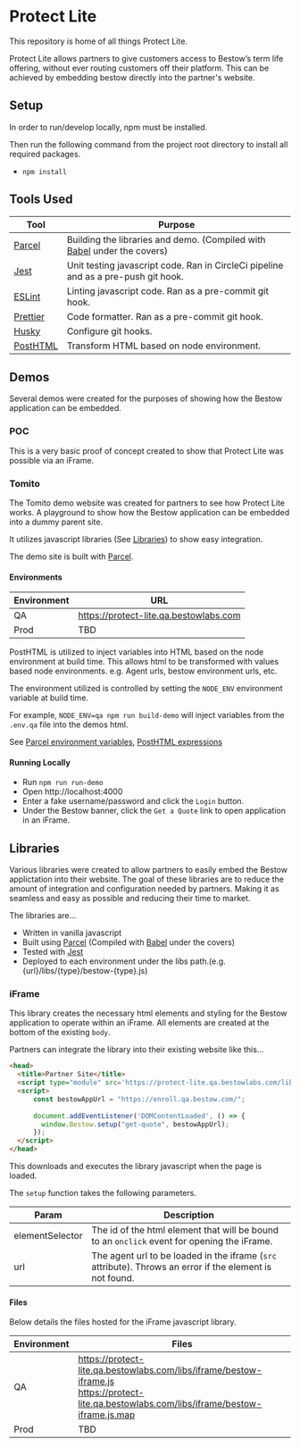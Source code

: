 # Protect Lite

This repository is home of all things Protect Lite.

Protect Lite allows partners to give customers access to Bestow’s term life offering, without ever routing 
customers off their platform. This can be achieved by embedding bestow directly into the partner's website.

## Setup

In order to run/develop locally, npm must be installed. 

Then run the following command from the project root directory to install all required packages.
* `npm install`

## Tools Used

| Tool                                         | Purpose                                                                                       |
|----------------------------------------------|-----------------------------------------------------------------------------------------------|
| [Parcel](https://parceljs.org/)              | Building the libraries and demo. (Compiled with [Babel](https://babeljs.io) under the covers) |
| [Jest](https://jestjs.io/)                   | Unit testing javascript code. Ran in CircleCi pipeline and as a pre-push git hook.            |
| [ESLint](https://eslint.org/)                | Linting javascript code. Ran as a pre-commit git hook.                                        |
| [Prettier](https://prettier.io/)             | Code formatter. Ran as a pre-commit git hook.                                                 |
| [Husky](https://typicode.github.io/husky/#/) | Configure git hooks.                                                                          |
| [PostHTML](https://posthtml.org/#/)          | Transform HTML based on node environment.                                                     |

## Demos

Several demos were created for the purposes of showing how the Bestow application can be embedded.

### POC

This is a very basic proof of concept created to show that Protect Lite was possible via an iFrame.

### Tomito

The Tomito demo website was created for partners to see how Protect Lite works. A playground to show how the 
Bestow application can be embedded into a dummy parent site.

It utilizes javascript libraries (See [Libraries](#libraries)) to show easy integration.

The demo site is built with [Parcel](https://parceljs.org/).

#### Environments

| Environment | URL                                    |
|-------------|----------------------------------------|
| QA          | https://protect-lite.qa.bestowlabs.com |
| Prod        | TBD                                    |

PostHTML is utilized to inject variables into HTML based on the node environment at build time. This allows html to be 
transformed with values based node environments. e.g. Agent urls, bestow environment urls, etc. 

The environment utilized is controlled by setting the `NODE_ENV` environment variable at build time.

For example, `NODE_ENV=qa npm run build-demo` will inject variables from the `.env.qa` file into the demos html.

See [Parcel environment variables](https://en.parceljs.org/env.html), 
[PostHTML expressions](https://github.com/posthtml/posthtml-expressions)

#### Running Locally

* Run `npm run run-demo`
* Open http://localhost:4000
* Enter a fake username/password and click the `Login` button.
* Under the Bestow banner, click the `Get a Quote` link to open application in an iFrame.

## Libraries 

Various libraries were created to allow partners to easily embed the Bestow applictation into their website. 
The goal of these libraries are to reduce the amount of integration and configuration needed by 
partners. Making it as seamless and easy as possible and reducing their time to market.

The libraries are...
* Written in vanilla javascript
* Built using [Parcel](https://parceljs.org/) (Compiled with [Babel](https://babeljs.io) under the covers)
* Tested with [Jest](https://jestjs.io/)
* Deployed to each environment under the libs path.(e.g. {url}/libs/{type}/bestow-{type}.js)


### iFrame

This library creates the necessary html elements and styling for the Bestow application to operate within an iFrame. 
All elements are created at the bottom of the existing `body`.

Partners can integrate the library into their existing website like this...

```html
<head>
  <title>Partner Site</title>
  <script type="module" src='https://protect-lite.qa.bestowlabs.com/libs/iframe/slideout/bestow-slideout.js'></script>\
  <script>
      const bestowAppUrl = "https://enroll.qa.bestow.com/";
    
      document.addEventListener('DOMContentLoaded', () => {
        window.Bestow.setup("get-quote", bestowAppUrl);
      });
  </script>
</head>
```

This downloads and executes the library javascript when the page is loaded.

The `setup` function takes the following parameters.

| Param           | Description                                                                                              |
|-----------------|----------------------------------------------------------------------------------------------------------|
| elementSelector | The id of the html element that will be bound to an `onclick` event for opening the iFrame.              |
| url             | The agent url to be loaded in the iframe (`src` attribute). Throws an error if the element is not found. |


#### Files

Below details the files hosted for the iFrame javascript library.

| Environment | Files                                                                                                                                             |
|-------------|---------------------------------------------------------------------------------------------------------------------------------------------------|
| QA          | https://protect-lite.qa.bestowlabs.com/libs/iframe/bestow-iframe.js <br/> https://protect-lite.qa.bestowlabs.com/libs/iframe/bestow-iframe.js.map |
| Prod        | TBD                                                                                                                                               |
